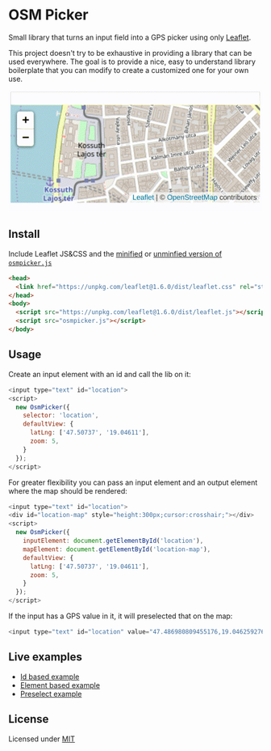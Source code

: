 # OSM Picker

Small library that turns an input field into a GPS picker using only [Leaflet](https://leafletjs.com).

This project doesn't try to be exhaustive in providing a library that can be used everywhere. The goal is to provide a nice, easy to understand library boilerplate that you can modify to create a customized one for your own use.

![OSM picker preview](preview.gif)

## Install

Include Leaflet JS&CSS and the [minified](dist/omspicker.min.js) or [unminfied version of `osmpicker.js`](src/osmpicker.js)

```html
<head>
  <link href="https://unpkg.com/leaflet@1.6.0/dist/leaflet.css" rel="stylesheet">
</head>
<body>
  <script src="https://unpkg.com/leaflet@1.6.0/dist/leaflet.js"></script>
  <script src="osmpicker.js"></script>
</body>
```

## Usage

Create an input element with an id and call the lib on it:

```js
<input type="text" id="location">
<script>
  new OsmPicker({
    selector: 'location',
    defaultView: {
      latLng: ['47.50737', '19.04611'],
      zoom: 5,
    }
  });
</script>
```

For greater flexibility you can pass an input element and an output element where the map should be rendered:

```js
<input type="text" id="location">
<div id="location-map" style="height:300px;cursor:crosshair;"></div>
<script>
  new OsmPicker({
    inputElement: document.getElementById('location'),
    mapElement: document.getElementById('location-map'),
    defaultView: {
      latLng: ['47.50737', '19.04611'],
      zoom: 5,
    }
  });
</script>
```


If the input has a GPS value in it, it will preselected that on the map:

```js
<input type="text" id="location" value="47.486980809455176,19.046259276129007">
```

## Live examples

- [Id based example](https://dekvidet.github.io/osm-picker/demos/id.html)
- [Element based example](https://dekvidet.github.io/osm-picker/demos/element.html)
- [Preselect example](https://dekvidet.github.io/osm-picker/demos/preselect.html)

## License

Licensed under [MIT](LICENSE)
